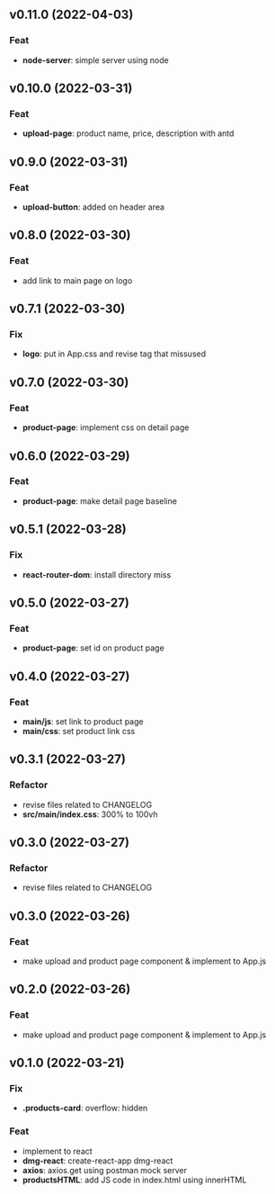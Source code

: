 ## v0.11.0 (2022-04-03)

### Feat

- **node-server**: simple server using node

## v0.10.0 (2022-03-31)

### Feat

- **upload-page**: product name, price, description with antd

## v0.9.0 (2022-03-31)

### Feat

- **upload-button**: added on header area

## v0.8.0 (2022-03-30)

### Feat

- add link to main page on logo

## v0.7.1 (2022-03-30)

### Fix

- **logo**: put in App.css and revise tag that missused

## v0.7.0 (2022-03-30)

### Feat

- **product-page**: implement css on detail page

## v0.6.0 (2022-03-29)

### Feat

- **product-page**: make detail page baseline

## v0.5.1 (2022-03-28)

### Fix

- **react-router-dom**: install directory miss

## v0.5.0 (2022-03-27)

### Feat

- **product-page**: set id on product page

## v0.4.0 (2022-03-27)

### Feat

- **main/js**: set link to product page
- **main/css**: set product link css

## v0.3.1 (2022-03-27)

### Refactor

- revise files related to CHANGELOG
- **src/main/index.css**: 300% to 100vh

## v0.3.0 (2022-03-27)

### Refactor

- revise files related to CHANGELOG

## v0.3.0 (2022-03-26)

### Feat

- make upload and product page component & implement to App.js

## v0.2.0 (2022-03-26)

### Feat

- make upload and product page component & implement to App.js

## v0.1.0 (2022-03-21)

### Fix

- **.products-card**: overflow: hidden

### Feat

- implement to react
- **dmg-react**: create-react-app dmg-react
- **axios**: axios.get using postman mock server
- **productsHTML**: add JS code in index.html using innerHTML
